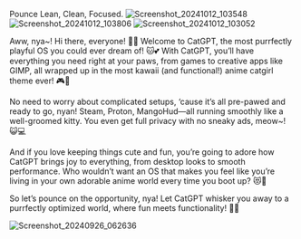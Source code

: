 Pounce
Lean, Clean, Focused.
![Screenshot_20241012_103548](https://github.com/user-attachments/assets/244a6b56-718b-494a-97ed-1198bfdc4891)
![Screenshot_20241012_103806](https://github.com/user-attachments/assets/05272b1d-3e2d-4397-b50b-8cfb6b8dc426)
![Screenshot_20241012_103052](https://github.com/user-attachments/assets/d3cb1bde-b8ef-452b-8075-3b7f035c7183)



Aww, nya~! Hi there, everyone! 🐾✨ Welcome to CatGPT, the most purrfectly playful OS you could ever dream of! 🐱💕 With CatGPT, you’ll have everything you need right at your paws, from games to creative apps like GIMP, all wrapped up in the most kawaii (and functional!) anime catgirl theme ever! 🎮🎨

No need to worry about complicated setups, ‘cause it’s all pre-pawed and ready to go, nyan! Steam, Proton, MangoHud—all running smoothly like a well-groomed kitty. You even get full privacy with no sneaky ads, meow~! 😺💻

And if you love keeping things cute and fun, you’re going to adore how CatGPT brings joy to everything, from desktop looks to smooth performance. Who wouldn’t want an OS that makes you feel like you’re living in your own adorable anime world every time you boot up? 😻💫

So let’s pounce on the opportunity, nya! Let CatGPT whisker you away to a purrfectly optimized world, where fun meets functionality! 🌸🐾

![Screenshot_20240926_062636](https://github.com/user-attachments/assets/4243e0a3-26be-4fbb-96c5-625c8f06d902)
